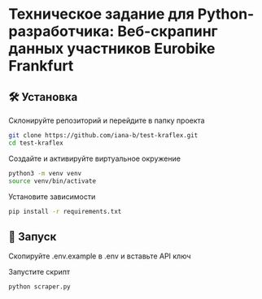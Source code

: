 # Техническое задание для Python-разработчика: Веб-скрапинг данных участников Eurobike Frankfurt

## 🛠️ Установка

Склонируйте репозиторий и перейдите в папку проекта
```bash
git clone https://github.com/iana-b/test-kraflex.git
cd test-kraflex
```
Создайте и активируйте виртуальное окружение
``` bash
python3 -m venv venv
source venv/bin/activate
```
Установите зависимости
``` bash
pip install -r requirements.txt
```
## 🚀 Запуск
Скопируйте .env.example в .env и вставьте API ключ

Запустите скрипт
``` bash
python scraper.py
```
